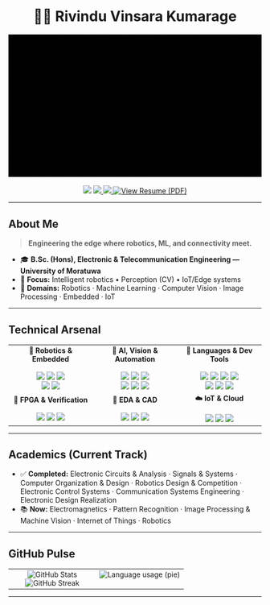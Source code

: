<h1 align="center">👨‍💻 Rivindu Vinsara Kumarage</h1>

<p align="center">
  <img src="https://github.com/rivindu02/rivindu02/blob/main/github_intro.gif" width="520" alt="Banner" />
</p>

<p align="center">
  <img src="https://komarev.com/ghpvc/?username=rivindu02&label=Explorers&color=blueviolet&style=for-the-badge" />
  <a href="https://mail.google.com/mail/?view=cm&fs=1&to=kumaragerivindu@gmail.com">
    <img src="https://img.shields.io/badge/Connect-D14836?style=for-the-badge&logo=gmail&logoColor=white&label=Email" />
  </a>
  <a href="https://instagram.com/rivindu_k">
    <img src="https://img.shields.io/badge/Follow-E4405F?style=for-the-badge&logo=instagram&logoColor=white&label=Instagram" />
  </a>
  <a href="https://github.com/rivindu02/rivindu02/raw/main/Rivindu_Kumarage_CV.pdf">
    <img src="https://img.shields.io/badge/My%20Resume-5BCDEC?style=for-the-badge&logo=adobeacrobatreader&logoColor=white&color=green" alt="View Resume (PDF)" />
  </a>
</p>

---

## About Me

> **Engineering the edge where robotics, ML, and connectivity meet.**

- 🎓 **B.Sc. (Hons), Electronic & Telecommunication Engineering — University of Moratuwa**
- 🎯 **Focus:** Intelligent robotics • Perception (CV) • IoT/Edge systems
- 🧭 **Domains:** Robotics · Machine Learning · Computer Vision · Image Processing · Embedded · IoT

<p align="left">

</p>


---

##  Technical Arsenal

<table align="center" width="100%" border="0" cellspacing="0" cellpadding="6">
  <tr>
    <td align="center" width="33%">
      <b>🤖 Robotics & Embedded</b><br><br>
      <img src="https://img.shields.io/badge/Arduino-00979D?style=for-the-badge&logo=arduino&logoColor=white" />
      <img src="https://img.shields.io/badge/Raspberry%20Pi-A22846?style=for-the-badge&logo=raspberrypi&logoColor=white" />
      <img src="https://img.shields.io/badge/PlatformIO-FF7F00?style=for-the-badge&logo=platformio&logoColor=white" /><br>
      <img src="https://img.shields.io/badge/STM32CubeIDE-03234B?style=for-the-badge&logo=stmicroelectronics&logoColor=white" />
      <img src="https://img.shields.io/badge/Keil%20uVision5-0091BD?style=for-the-badge&logo=arm&logoColor=white" />
    </td>
    <td align="center" width="33%">
      <b>🧠 AI, Vision & Automation</b><br><br>
      <img src="https://img.shields.io/badge/TensorFlow-FF6F00?style=for-the-badge&logo=tensorflow&logoColor=white" />
      <img src="https://img.shields.io/badge/PyTorch-EE4C2C?style=for-the-badge&logo=pytorch&logoColor=white" />
      <img src="https://img.shields.io/badge/OpenCV-5C3EE8?style=for-the-badge&logo=opencv&logoColor=white" /><br>
      <img src="https://img.shields.io/badge/Flask-000000?style=for-the-badge&logo=flask&logoColor=white" />
      <img src="https://img.shields.io/badge/React-20232A?style=for-the-badge&logo=react&logoColor=61DAFB" />
      <img src="https://img.shields.io/badge/Docker-2496ED?style=for-the-badge&logo=docker&logoColor=white" />
    </td>
    <td align="center" width="33%">
      <b>🧩 Languages & Dev Tools</b><br><br>
      <img src="https://img.shields.io/badge/Python-3776AB?style=for-the-badge&logo=python&logoColor=white" />
      <img src="https://img.shields.io/badge/C-00599C?style=for-the-badge&logo=c&logoColor=white" />
      <img src="https://img.shields.io/badge/C++-00599C?style=for-the-badge&logo=cplusplus&logoColor=white" />
      <img src="https://img.shields.io/badge/MATLAB-0076A8?style=for-the-badge&logo=mathworks&logoColor=white" /><br>
      <img src="https://img.shields.io/badge/VS%20Code-007ACC?style=for-the-badge&logo=visualstudiocode&logoColor=white" />
      <img src="https://img.shields.io/badge/Git-F05032?style=for-the-badge&logo=git&logoColor=white" />
      <img src="https://img.shields.io/badge/Linux-FCC624?style=for-the-badge&logo=linux&logoColor=black" />
    </td>
  </tr>

  <tr>
    <td align="center" width="33%">
      <b>🔬 FPGA & Verification</b><br><br>
      <img src="https://img.shields.io/badge/Quartus%20Prime-0071C5?style=for-the-badge&logo=intel&logoColor=white" />
      <img src="https://img.shields.io/badge/QuestaSim-00A0E1?style=for-the-badge&logo=siemens&logoColor=white" />
      <img src="https://img.shields.io/badge/Verilog%20HDL-333333?style=for-the-badge&logo=simpleicons&logoColor=white" />
    </td>
    <td align="center" width="33%">
      <b>📐 EDA & CAD</b><br><br>
      <img src="https://img.shields.io/badge/Altium%20Designer-1E1E1E?style=for-the-badge&logo=altiumdesigner&logoColor=white" />
      <img src="https://img.shields.io/badge/SolidWorks-005386?style=for-the-badge&logo=dassaultsystemes&logoColor=white" />
      <img src="https://img.shields.io/badge/PCB%20Design-0D1117?style=for-the-badge&logo=pcbsd&logoColor=white" />
    </td>
    <td align="center" width="33%">
      <b>☁️ IoT & Cloud</b><br><br>
      <img src="https://img.shields.io/badge/MQTT-660066?style=for-the-badge&logo=mqtt&logoColor=white" />
      <img src="https://img.shields.io/badge/Node--RED-8F0000?style=for-the-badge&logo=nodered&logoColor=white" />
      <img src="https://img.shields.io/badge/SQLite-003B57?style=for-the-badge&logo=sqlite&logoColor=white" />
    </td>
  </tr>
</table>




---

##  Academics (Current Track)

- ✅ **Completed:** Electronic Circuits & Analysis · Signals & Systems · Computer Organization & Design · Robotics Design & Competition · Electronic Control Systems · Communication Systems Engineering · Electronic Design Realization  
- 📚 **Now:** Electromagnetics · Pattern Recognition · Image Processing & Machine Vision · Internet of Things · Robotics


---


## GitHub Pulse

<table border="0" cellspacing="0" cellpadding="0">
  <tr>
    <td width="50%" valign="top" align="center">
      <img src="https://github-readme-stats.vercel.app/api?username=rivindu02&show_icons=true&theme=tokyonight&hide_border=true&bg_color=0D1117&title_color=5BCDEC&icon_color=5BCDEC&text_color=FFFFFF" alt="GitHub Stats" width="100%" />
      <br/>
      <img src="https://github-readme-streak-stats-salesp07.vercel.app/?user=rivindu02&theme=tokyonight&hide_border=true&background=0D1117&ring=5BCDEC&fire=5BCDEC&currStreakLabel=5BCDEC" alt="GitHub Streak" width="65%" />
    </td>
    <td width="50%" valign="top" align="center">
      <img src="https://github-readme-stats.vercel.app/api/top-langs/?username=rivindu02&layout=pie&langs_count=8&theme=tokyonight&hide_border=true&bg_color=0D1117&title_color=5BCDEC&text_color=FFFFFF" alt="Language usage (pie)" width="65%" />
    </td>
  </tr>
</table>




---

